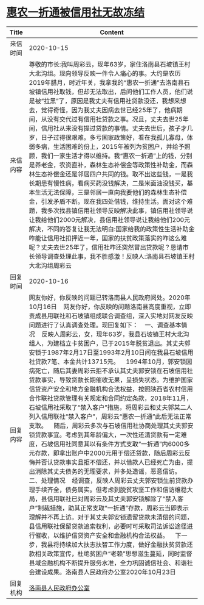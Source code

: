 # [惠农一折通被信用社无故冻结](http://www.shangluo.gov.cn/zmhd/ldxxxx.jsp?urltype=leadermail.LeaderMailContentUrl&wbtreeid=1112&leadermailid=6533)

| Title |                                                                                                                                                                                                                                                                                                                                                                                                                                                    Content                                                                                                                                                                                                                                                                                                                                                                                                                                                     |
|:-----:|----------------------------------------------------------------------------------------------------------------------------------------------------------------------------------------------------------------------------------------------------------------------------------------------------------------------------------------------------------------------------------------------------------------------------------------------------------------------------------------------------------------------------------------------------------------------------------------------------------------------------------------------------------------------------------------------------------------------------------------------------------------------------------------------------------------------------------------------------------------------------------------------------------------|
| 来信时间  | 2020-10-15                                                                                                                                                                                                                                                                                                                                                                                                                                                                                                                                                                                                                                                                                                                                                                                                                                                                                                     |
| 来信内容  | 尊敬的市长:我叫周彩云，现年63岁，家住洛南县石坡镇王村大北沟组。现向领导反映一件令人痛心的事。大约是农历2019年腊月，时近年关，我拿我的“惠农一折通”去洛南县石坡镇信用社取钱，但却无法取出，后问他们工作人员，他们说是被“拉黑”了，原因是我丈夫有信用社贷款没还，我想来想去，觉得奇怪，因为我丈夫因病去世已经25年了，他病期间，从没有交代过有信用社贷款之事。况且，丈夫去世25年间，信用社从来没有提过贷款的事情。丈夫去世后，孩子才几岁，日子过得很艰难。多亏国家政策好，看在我孤儿寡母，体弱多病，生活困难的份上，2015年被列为贫困户，并给予照顾，我们一家生活才得以维持。我“惠农一折通”上的钱，分别是养老金，农资直补，森林生态补偿金等政策性补助金，而森林生态补偿金还是邻居四户共同的钱。取不出这些钱，一是我长期患有慢性病，看病买药没钱解决，二是米面油没钱买，基本生活无法保障，三是邻居一直向我要他们的森林生态补偿金，引发矛盾不断。现在我四处借钱，维持生活。面对这个难题，我多次找县镇信用社领导反映解决此事，镇信用社领导说让我给他们2000元解决，县信用社领导说让我给他们200元解决，不同的答复让我无法明白:国家给我的政策性生活补助金咋能让信用社扣押近一年，国家的扶贫政策落实的咋这么难呢？丈夫去世25年了，信用社咋还突然冒出贷款呢？恳请市长领导调查处理此事，我不胜感激！反映人:洛南县石坡镇王村大北沟组周彩云                                                                                                                                                                                                                                                                                  |
| 回复时间  | 2020-10-16                                                                                                                                                                                                                                                                                                                                                                                                                                                                                                                                                                                                                                                                                                                                                                                                                                                                                                     |
| 回复内容  | 网友你好，你反映的问题已转洛南县人民政府阅处。2020年10月16日    网友你好，你反映的问题洛南县高度重视，立即责成县用联社和石坡镇组成联合调查组，深入实地对网友反映问题进行了认真调查处理。现回复如下：    一、调查基本情况    反映人周彩云，女，现年63岁，我县石坡镇王村大北沟组人，为建档立卡贫困户，已于2015年脱贫退出。其丈夫郭安锁于1987年2月17日至1993年2月10日间在我县石坡信用社贷款7笔、本金共计13715元。    1994年10月，郭安锁因病死亡，随后其妻周彩云拒不承认其丈夫郭安锁在石坡信用社贷款事实，导致贷款长期催收无果，呈损失状态。为维护国家信贷资产安全和地方金融机构合法权益，按照陕西省农村信用合作联社贷款管理有关规定和合同约定条款，2018年11月，石坡信用社采取了“禁入客户”措施，将周彩云和丈夫郭某二人列入信用联社“禁入客户”，周彩云“惠农一折通”此后无法正常支取。    随后，周彩云多次与石坡信用社协商处理其丈夫郭安锁贷款事宜。考虑到其年龄偏大，一次性还清贷款有一定难度，石坡信用社同意其以有条件方式支取“一折通”内6000多元存款，即拿出账户中2000元用于偿还贷款，随后周彩云反悔并否认贷款事实且拒不偿还，并以借款人已经死亡为由，提出消除其丈夫债务的无理要求，并多处造谣，恶意信访。    二、处理情况    经调查，反映人周彩云丈夫郭安锁生前贷款办理手续齐全，债务属实。但考虑到脱贫攻坚工作和信访维稳大局，县信用联社已对周彩云及其丈夫郭安锁解除了“禁入客户”制裁措施，助其正常支取“一折通”存款，周彩云当即表示理解并不再上访。对于其丈夫郭安锁遗留贷款未清偿的问题，县信用联社保留贷款追索权利，必要时可采取司法诉讼途径进行催收，以维护信贷资产安全和金融机构合法权益。    下一步，我县将持续加大扶志扶智工作力度，做好金融扶贫贷款还款相关政策宣传，杜绝贫困户“老赖”思想滋生蔓延，同时监督县域金融机构不断提升服务水准，全力巩固诚信社会、和谐社会建设成果。洛南县人民政府办公室2020年10月23日 |
| 回复机构  | [洛南县人民政府办公室](../../category/agencies/洛南县人民政府办公室.md)                                                                                                                                                                                                                                                                                                                                                                                                                                                                                                                                                                                                                                                                                                                                                                                                                                                            |